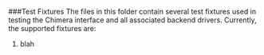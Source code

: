 ###Test Fixtures
The files in this folder contain several test fixtures used in testing the Chimera interface and all associated backend drivers.
Currently, the supported fixtures are:

1. blah